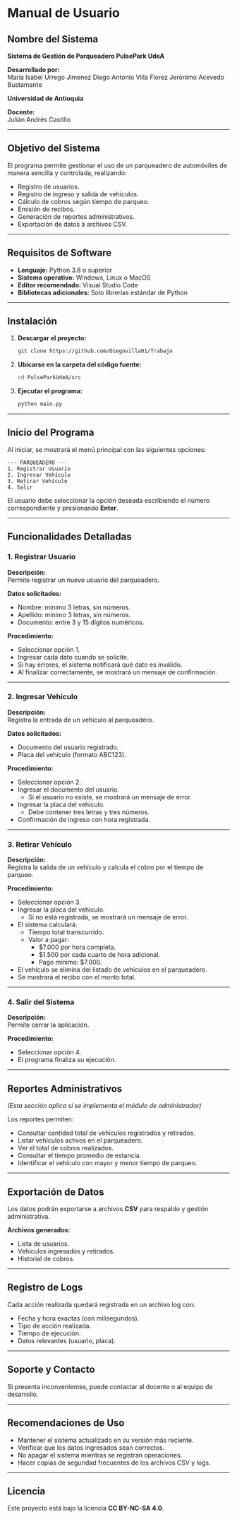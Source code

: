 # Manual de Usuario

## Nombre del Sistema
**Sistema de Gestión de Parqueadero PulsePark UdeA**

**Desarrollado por:**  
Maria Isabel Urrego Jimenez
Diego Antonio Villa Florez
Jerónimo Acevedo Bustamante

**Universidad de Antioquia**

**Docente:**  
Julián Andrés Castillo

---

## Objetivo del Sistema

El programa permite gestionar el uso de un parqueadero de automóviles de manera sencilla y controlada, realizando:

- Registro de usuarios.  
- Registro de ingreso y salida de vehículos.  
- Cálculo de cobros según tiempo de parqueo.  
- Emisión de recibos.  
- Generación de reportes administrativos.  
- Exportación de datos a archivos CSV.

---

## Requisitos de Software

- **Lenguaje:** Python 3.8 o superior  
- **Sistema operativo:** Windows, Linux o MacOS  
- **Editor recomendado:** Visual Studio Code  
- **Bibliotecas adicionales:** Solo librerías estándar de Python

---

## Instalación

1. **Descargar el proyecto:**
   ```bash
   git clone https://github.com/Diegovilla01/Trabajo
   ```

2. **Ubicarse en la carpeta del código fuente:**
   ```bash
   cd PulseParkUdeA/src
   ```

3. **Ejecutar el programa:**
   ```bash
   python main.py
   ```

---

## Inicio del Programa

Al iniciar, se mostrará el menú principal con las siguientes opciones:

```
--- PARQUEADERO ---
1. Registrar Usuario  
2. Ingresar Vehículo  
3. Retirar Vehículo  
4. Salir
```

El usuario debe seleccionar la opción deseada escribiendo el número correspondiente y presionando **Enter**.

---

## Funcionalidades Detalladas

### 1. Registrar Usuario

**Descripción:**  
Permite registrar un nuevo usuario del parqueadero.

**Datos solicitados:**
- Nombre: mínimo 3 letras, sin números.  
- Apellido: mínimo 3 letras, sin números.  
- Documento: entre 3 y 15 dígitos numéricos.

**Procedimiento:**
- Seleccionar opción 1.  
- Ingresar cada dato cuando se solicite.  
- Si hay errores, el sistema notificará qué dato es inválido.  
- Al finalizar correctamente, se mostrará un mensaje de confirmación.

---

### 2. Ingresar Vehículo

**Descripción:**  
Registra la entrada de un vehículo al parqueadero.

**Datos solicitados:**
- Documento del usuario registrado.  
- Placa del vehículo (formato ABC123).

**Procedimiento:**
- Seleccionar opción 2.  
- Ingresar el documento del usuario.  
  - Si el usuario no existe, se mostrará un mensaje de error.  
- Ingresar la placa del vehículo.  
  - Debe contener tres letras y tres números.  
- Confirmación de ingreso con hora registrada.

---

### 3. Retirar Vehículo

**Descripción:**  
Registra la salida de un vehículo y calcula el cobro por el tiempo de parqueo.

**Procedimiento:**
- Seleccionar opción 3.  
- Ingresar la placa del vehículo.  
  - Si no está registrada, se mostrará un mensaje de error.  
- El sistema calculará:  
  - Tiempo total transcurrido.  
  - Valor a pagar:  
    - $7.000 por hora completa.  
    - $1.500 por cada cuarto de hora adicional.  
    - Pago mínimo: $7.000.  
- El vehículo se elimina del listado de vehículos en el parqueadero.  
- Se mostrará el recibo con el monto total.

---

### 4. Salir del Sistema

**Descripción:**  
Permite cerrar la aplicación.

**Procedimiento:**
- Seleccionar opción 4.  
- El programa finaliza su ejecución.

---

## Reportes Administrativos

*(Esta sección aplica si se implementa el módulo de administrador)*

Los reportes permiten:

- Consultar cantidad total de vehículos registrados y retirados.  
- Listar vehículos activos en el parqueadero.  
- Ver el total de cobros realizados.  
- Consultar el tiempo promedio de estancia.  
- Identificar el vehículo con mayor y menor tiempo de parqueo.

---

## Exportación de Datos

Los datos podrán exportarse a archivos **CSV** para respaldo y gestión administrativa.

**Archivos generados:**
- Lista de usuarios.  
- Vehículos ingresados y retirados.  
- Historial de cobros.

---

## Registro de Logs

Cada acción realizada quedará registrada en un archivo log con:

- Fecha y hora exactas (con milisegundos).  
- Tipo de acción realizada.  
- Tiempo de ejecución.  
- Datos relevantes (usuario, placa).

---

## Soporte y Contacto

Si presenta inconvenientes, puede contactar al docente o al equipo de desarrollo.

---

## Recomendaciones de Uso

- Mantener el sistema actualizado en su versión más reciente.  
- Verificar que los datos ingresados sean correctos.  
- No apagar el sistema mientras se registran operaciones.  
- Hacer copias de seguridad frecuentes de los archivos CSV y logs.

---

## Licencia

Este proyecto está bajo la licencia **CC BY-NC-SA 4.0**.
